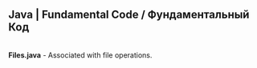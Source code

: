 <h2><b>Java</b> | Fundamental Code / Фундаментальный Код</h2><br>
<b>Files.java</b> - Associated with file operations.

